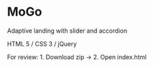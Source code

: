 # MoGo
Adaptive landing with slider and accordion

HTML 5 /
CSS 3 /
jQuery

For review: 
    1. Download zip ->
    2. Open index.html
